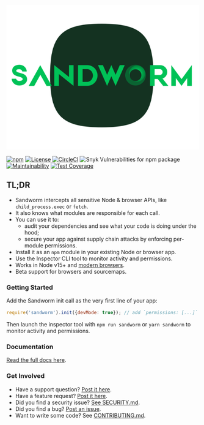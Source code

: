 ![Sandworm.JS](logo.svg)

[![npm](https://img.shields.io/npm/v/sandworm?style=flat-square)](https://www.npmjs.com/package/sandworm)
[![License](https://img.shields.io/npm/l/sandworm?style=flat-square)](https://github.com/sandworm-hq/sandworm-js/blob/main/LICENSE)
[![CircleCI](https://img.shields.io/circleci/build/github/sandworm-hq/sandworm-js?style=flat-square)](https://app.circleci.com/pipelines/github/sandworm-hq/sandworm-js)
![Snyk Vulnerabilities for npm package](https://img.shields.io/snyk/vulnerabilities/npm/sandworm?style=flat-square)
[![Maintainability](https://api.codeclimate.com/v1/badges/edff60f7f06bb0c589aa/maintainability)](https://codeclimate.com/github/sandworm-hq/sandworm-js/maintainability)
[![Test Coverage](https://api.codeclimate.com/v1/badges/edff60f7f06bb0c589aa/test_coverage)](https://codeclimate.com/github/sandworm-hq/sandworm-js/test_coverage)

## TL;DR
- Sandworm intercepts all sensitive Node & browser APIs, like `child_process.exec` or `fetch`.
- It also knows what modules are responsible for each call.
- You can use it to:
  - audit your dependencies and see what your code is doing under the hood;
  - secure your app against supply chain attacks by enforcing per-module permissions.
- Install it as an `npm` module in your existing Node or browser app.
- Use the Inspector CLI tool to monitor activity and permissions.
- Works in Node v15+ and [modern browsers](https://browsersl.ist/#q=defaults).
- Beta support for browsers and sourcemaps.

### Getting Started

Add the Sandworm init call as the very first line of your app:

```js
require('sandworm').init({devMode: true}); // add `permissions: [...]` when moving to prod
```

Then launch the inspector tool with `npm run sandworm` or `yarn sandworm` to monitor activity and permissions.

### Documentation

[Read the full docs here](https://docs.sandworm.dev).

### Get Involved
- Have a support question? [Post it here](https://github.com/sandworm-hq/sandworm-js/discussions/categories/q-a).
- Have a feature request? [Post it here](https://github.com/sandworm-hq/sandworm-js/discussions/categories/ideas).
- Did you find a security issue? [See SECURITY.md](SECURITY.md).
- Did you find a bug? [Post an issue](https://github.com/sandworm-hq/sandworm-js/issues/new/choose).
- Want to write some code? See [CONTRIBUTING.md](CONTRIBUTING.md).
